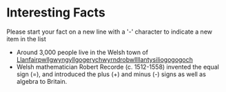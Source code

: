 # Interesting Facts

Please start your fact on a new line with a '-' character to indicate a new item in the list
- Around 3,000 people live in the Welsh town of [Llanfairpwllgwyngyllgogerychwyrndrobwllllantysiliogogogoch](https://en.wikipedia.org/wiki/Llanfairpwllgwyngyll)
- Welsh mathematician Robert Recorde (c. 1512-1558) invented the equal sign (=), and introduced the plus (+) and minus (-) signs as well as 
algebra to Britain.  
